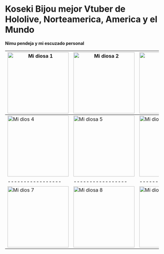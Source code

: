 # Koseki Bijou mejor Vtuber de Hololive, Norteamerica, America y el Mundo

**Nimu pendeja y mi escuzado personal**


| <img src="https://pbs.twimg.com/media/GkEhcEcaAAIw0aR?format=jpg&name=small" alt="Mi diosa 1" width="200" height="200"> | <img src="https://pbs.twimg.com/media/Gj49EHFXQAA2jGo?format=jpg&name=small" alt="Mi diosa 2" width="200" height="200"> | <img src="https://pbs.twimg.com/media/GjzfZIfacAE3VDM?format=jpg&name=small" alt="Mi diosa 3" width="200" height="200"> |
|-----------------|-----------------|-----------------|
| <img src="https://pbs.twimg.com/media/Gjupi0faMAAbKi7?format=jpg&name=small" alt="Mi dios 4" width="200" height="200"> | <img src="https://pbs.twimg.com/media/GjD_kndW4AAp2nU?format=jpg&name=small" alt="Mi diosa 5" width="200" height="200"> | <img src="https://pbs.twimg.com/media/Gie3qIHXIAAhxEj?format=jpg&name=small" alt="Mi diosa 6" width="200" height="200"> |
|-----------------|-----------------|-----------------|
| <img src="https://pbs.twimg.com/media/Gibw1fOW0AADIY6?format=jpg&name=small" alt="Mi dios 7" width="200" height="200"> | <img src="https://pbs.twimg.com/media/GiROaEbXoAABZR4?format=jpg&name=small" alt="Mi diosa 8" width="200" height="200"> | <img src="https://pbs.twimg.com/media/GiEdl81boAA9gKf?format=jpg&name=small" alt="Mi diosa 9" width="200" height="200"> |
